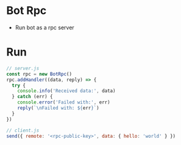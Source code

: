 # Bot Rpc
- Run bot as a rpc server

# Run
```js
// server.js
const rpc = new BotRpc()
rpc.addHandler((data, reply) => {
  try {
    console.info('Received data:', data)
  } catch (err) {
    console.error('Failed with:', err)
    reply(`\nFailed with: ${err}`)
  }
})

// client.js
send({ remote: '<rpc-public-key>', data: { hello: 'world' } })
```
